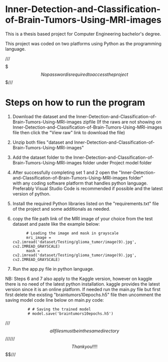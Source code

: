 # Inner-Detection-and-Classification-of-Brain-Tumors-Using-MRI-images
This is a thesis based project for Computer Engineering bachelor's degree.

This project was coded on two platforms using Python as the programming language.

///$$$$$$$No password is required to access the project$$$$$$$///

# Steps on how to run the program

  1. Download the dataset and the Inner-Detection-and-Classification-of-Brain-Tumors-Using-MRI-images zipfile (If the raws are not 
    showing on Inner-Detection-and-Classification-of-Brain-Tumors-Using-MRI-images file then click the "View raw" link to download the 
    file)
  2. Unzip both files "dataset and Inner-Detection-and-Classification-of-Brain-Tumors-Using-MRI-images"
  3. Add the dataset folder to the Inner-Detection-and-Classification-of-Brain-Tumors-Using-MRI-images folder under Project model folder
  4. After successfully completing set 1 and 2 open the "Inner-Detection-and-Classification-of-Brain-Tumors-Using-MRI-images folder"  
     with any coding software platform that handles python language. Preferably Visual Studio Code is recommended if possible and the 
     latest version of python.
  5. Install the required Python libraries listed on the "requirements.txt" file of the project and some additionals as needed.
  6. copy the file path link of the MRI image of your choice from the test dataset and paste like the example below:

               # Loading the image and mask in grayscale
               mri_image = cv2.imread('dataset/Testing/glioma_tumor/image(9).jpg', cv2.IMREAD_GRAYSCALE)
               mask = cv2.imread('dataset/Testing/glioma_tumor/image(9).jpg', cv2.IMREAD_GRAYSCALE)
   
  7. Run the app.py file in python language. 

NB: Steps 6 and 7 also apply to the Kaggle version, however on kaggle there is no need of the latest python installation. kaggle provides the latest version since it is an online platform.
If needed run the main.py file but first first delete the existing "braintumors10epochs.h5" file then uncomment the saving model code line below on main.py code:

              # # Saving the trained model
              # model.save('braintumors10epochs.h5')


///$$$$$$all files must be in the same directory$$$$$$$///
///$$$$$$$Thank you!!!!$$$$$$$$///

